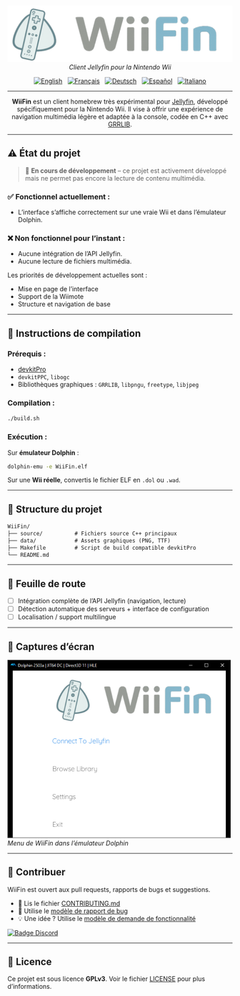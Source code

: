 <p align="center">
  <img src="https://raw.githubusercontent.com/fabienmillet/WiiFin/refs/heads/main/assets/logo_wiifin_banner.png" alt="Logo WiiFin" width="600"/><br>
  <em>Client Jellyfin pour la Nintendo Wii</em>
</p>

<p align="center">
  <a href="../README.md"><img src="https://flagcdn.com/w40/gb.png" width="28" alt="English"/></a>
  &nbsp;
  <a href="README/README.fr.md"><img src="https://flagcdn.com/w40/fr.png" width="28" alt="Français"/></a>
  &nbsp;
  <a href="README/README.de.md"><img src="https://flagcdn.com/w40/de.png" width="28" alt="Deutsch"/></a>
  &nbsp;
  <a href="README/README.es.md"><img src="https://flagcdn.com/w40/es.png" width="28" alt="Español"/></a>
  &nbsp;
  <a href="README/README.it.md"><img src="https://flagcdn.com/w40/it.png" width="28" alt="Italiano"/></a>
</p>

---

<p align="center">
<strong>WiiFin</strong> est un client homebrew très expérimental pour <a href="https://jellyfin.org">Jellyfin</a>, développé spécifiquement pour la Nintendo Wii.  
Il vise à offrir une expérience de navigation multimédia légère et adaptée à la console, codée en C++ avec <a href="https://github.com/GRRLIB/GRRLIB">GRRLIB</a>.
</p>

---

## ⚠️ État du projet

> 🚧 **En cours de développement** – ce projet est activement développé mais ne permet pas encore la lecture de contenu multimédia.

### ✅ Fonctionnel actuellement :
- L’interface s’affiche correctement sur une vraie Wii et dans l’émulateur Dolphin.

### ❌ Non fonctionnel pour l’instant :
- Aucune intégration de l’API Jellyfin.
- Aucune lecture de fichiers multimédia.

Les priorités de développement actuelles sont :
- Mise en page de l’interface
- Support de la Wiimote
- Structure et navigation de base

---

## 🔧 Instructions de compilation

### Prérequis :

- [devkitPro](https://devkitpro.org)
- `devkitPPC`, `libogc`
- Bibliothèques graphiques : `GRRLIB`, `libpngu`, `freetype`, `libjpeg`

### Compilation :

```bash
./build.sh
````

### Exécution :

Sur **émulateur Dolphin** :

```bash
dolphin-emu -e WiiFin.elf
```

Sur une **Wii réelle**, convertis le fichier ELF en `.dol` ou `.wad`.

---

## 📁 Structure du projet

```
WiiFin/
├── source/          # Fichiers source C++ principaux
├── data/            # Assets graphiques (PNG, TTF)
├── Makefile         # Script de build compatible devkitPro
└── README.md
```

---

## 🚀 Feuille de route

* [ ] Intégration complète de l’API Jellyfin (navigation, lecture)
* [ ] Détection automatique des serveurs + interface de configuration
* [ ] Localisation / support multilingue

---

## 📸 Captures d’écran

<img src="https://github.com/fabienmillet/WiiFin/blob/main/assets/preview.png?raw=true" alt="Capture du menu WiiFin" width="500"/><br> <em>Menu de WiiFin dans l’émulateur Dolphin</em>

---

## 🤝 Contribuer

WiiFin est ouvert aux pull requests, rapports de bugs et suggestions.

* 📘 Lis le fichier [CONTRIBUTING.md](CONTRIBUTING.md)
* 🐛 Utilise le [modèle de rapport de bug](.github/ISSUE_TEMPLATE/bug_report.md)
* 💡 Une idée ? Utilise le [modèle de demande de fonctionnalité](.github/ISSUE_TEMPLATE/feature_request.md)

<a href="https://discord.gg/p9DXfEmUYu">
 <img src="https://img.shields.io/badge/Rejoins-nous%20sur%20Discord-5865F2?style=for-the-badge&logo=discord&logoColor=white" alt="Badge Discord"/>
</a>

---

## 📜 Licence

Ce projet est sous licence **GPLv3**.
Voir le fichier [LICENSE](LICENSE) pour plus d’informations.
